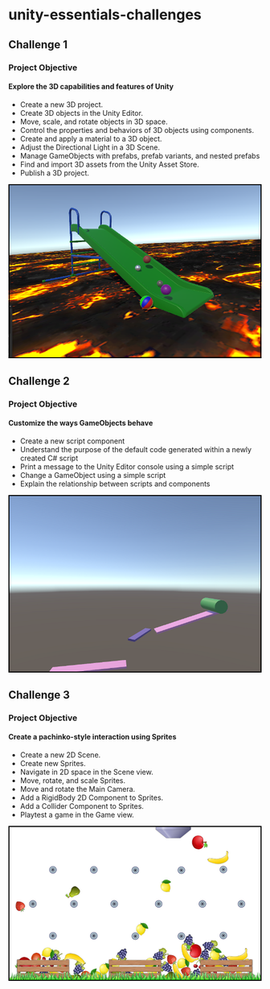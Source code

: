 # unity-essentials-challenges

## Challenge 1

### Project Objective

#### Explore the 3D capabilities and features of Unity

* Create a new 3D project.
* Create 3D objects in the Unity Editor.
* Move, scale, and rotate objects in 3D space.
* Control the properties and behaviors of 3D objects using components.
* Create and apply a material to a 3D object.
* Adjust the Directional Light in a 3D Scene.
* Manage GameObjects with prefabs, prefab variants, and nested prefabs
* Find and import 3D assets from the Unity Asset Store.
* Publish a 3D project.

![](Screenshots/challenge1-screenshot1.png)  

## Challenge 2

### Project Objective

####  Customize the ways GameObjects behave

* Create a new script component 
* Understand the purpose of the default code generated within a newly created C# script 
* Print a message to the Unity Editor console using a simple script
* Change a GameObject using a simple script 
* Explain the relationship between scripts and components 

![](Screenshots/challenge2-screenshot1.png)  


## Challenge 3

### Project Objective

#### Create a pachinko-style interaction using Sprites

* Create a new 2D Scene.
* Create new Sprites.
* Navigate in 2D space in the Scene view.
* Move, rotate, and scale Sprites.
* Move and rotate the Main Camera.
* Add a RigidBody 2D Component to Sprites.
* Add a Collider Component to Sprites.
* Playtest a game in the Game view.

![](Screenshots/challenge3-screenshot1.png)  
  
